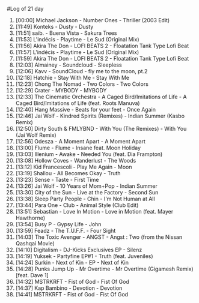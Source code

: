 #Log of 21 day

1. [00:00] Michael Jackson - Number Ones - Thriller (2003 Edit)
1. [11:49] Konteks - Dusty - Dusty
1. [11:51] saib. - Buena Vista - Sakura Trees
1. [11:53] L'indécis - Playtime - Le Sud (Original Mix)
1. [11:56] Akira The Don - LOFI BEATS 2 - Floatation Tank Type Lofi Beat
1. [11:57] L'indécis - Playtime - Le Sud (Original Mix)
1. [11:59] Akira The Don - LOFI BEATS 2 - Floatation Tank Type Lofi Beat
1. [12:03] Almainey - Soundcloud - Sleepless
1. [12:06] Kavv - SoundCloud - fly me to the moon, pt.2
1. [12:18] Hatchie - Stay With Me - Stay With Me
1. [12:23] Chong The Nomad - Two Colors - Two Colors
1. [12:29] Crater - MYBODY - MYBODY
1. [12:33] The Cinematic Orchestra - A Caged Bird/Imitations of Life - A Caged Bird/Imitations of Life (feat. Roots Manuva)
1. [12:40] Hang Massive - Beats for your feet - Once Again
1. [12:46] Jai Wolf - Kindred Spirits (Remixes) - Indian Summer (Kasbo Remix)
1. [12:50] Dirty South & FMLYBND - With You (The Remixes) - With You (Jai Wolf Remix)
1. [12:56] Odesza - A Moment Apart - A Moment Apart
1. [13:00] Flume - Flume - Insane feat. Moon Holiday
1. [13:03] Illenium - Awake - Needed You (feat. Dia Frampton)
1. [13:08] Hollow Coves - Wanderlust - The Woods
1. [13:12] Kid Francescoli - Play Me Again - Moon
1. [13:19] Shallou - All Becomes Okay - Truth
1. [13:23] Sense - Taste - First Time
1. [13:26] Jai Wolf - 10 Years of Mom+Pop - Indian Summer
1. [13:30] City of the Sun - Live at the Factory - Second Sun
1. [13:38] Sleep Party People - Chin - I'm Not Human at All
1. [13:44] Para One - Club - Animal Style (Club Edit)
1. [13:51] Sebastian - Love In Motion - Love in Motion (feat. Mayer Hawthorne)
1. [13:54] Busy P - Gypsy Life - John
1. [13:59] Feadz - The T.U.F.F. - Four Sight
1. [14:03] The Toxic Avenger - ANGST - Angst : Two (from the Nissan Qashqai Movie)
1. [14:10] Digitalism - DJ-Kicks Exclusives EP - Silenz
1. [14:19] Yuksek - Partyfine EP#1 - Truth (feat. Juveniles)
1. [14:24] Surkin - Next of Kin - EP - Next of Kin
1. [14:28] Punks Jump Up - Mr Overtime - Mr Overtime (Gigamesh Remix) [feat. Dave 1]
1. [14:32] MSTRKRFT - Fist of God - Fist Of God
1. [14:37] Kap Bambino - Devotion - Devotion
1. [14:41] MSTRKRFT - Fist of God - Fist Of God
